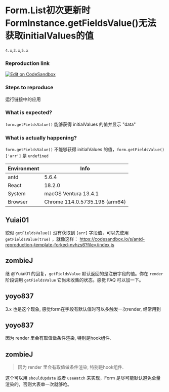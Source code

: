 # Form.List初次更新时FormInstance.getFieldsValue()无法获取initialValues的值

`4.x`,`3.x`,`5.x`

### Reproduction link

[![Edit on CodeSandbox](https://codesandbox.io/static/img/play-codesandbox.svg)](https://codesandbox.io/s/antd-reproduction-template-forked-ftcr3g)

### Steps to reproduce

运行链接中的应用

### What is expected?

`form.getFieldsValue()` 能够获得 initialValues 的值并显示 "data"

### What is actually happening?

`form.getFieldsValue()` 不能够获得 initialValues 的值，`form.getFieldsValue()['arr']` 是 `undefined`

| Environment | Info                          |
| ----------- | ----------------------------- |
| antd        | 5.6.4                         |
| React       | 18.2.0                        |
| System      | macOS Ventura 13.4.1          |
| Browser     | Chrome 114.0.5735.198 (arm64) |

<!-- generated by ant-design-issue-helper. DO NOT REMOVE -->

## Yuiai01

貌似 `getFieldsValue()` 没有获取到 `[arr]` 字段值，可以先使用 `getFieldsValue(true)` ，就像这样： https://codesandbox.io/s/antd-reproduction-template-forked-nvhzs6?file=/index.js

## zombieJ

继 @Yuiai01 的回复，`getFieldsValue` 默认返回的是注册字段的值。你在 `render` 阶段调用 `getFieldsValue` 它尚未收集的状态。感觉 FAQ 可以加一下。

## yoyo837

3.x 也是这个现象, 感觉form在字段有默认值时可以多触发一次render, 经常用到

## yoyo837

因为 render 里会有取值做条件渲染, 特别是hook组件.

## zombieJ

> 因为 render 里会有取值做条件渲染, 特别是hook组件.

这个可以用 `shouldUpdate` 或者 `useWatch` 来实现，Form 是尽可能默认避免全量渲染的，否则大表单一次就够呛。
